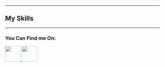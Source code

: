 
________________________________________________________________________________________________________________________________________________________________

## My Skills



  
____________________________________________________________________________________________________________________________________________________________
 ### You Can Find me On:
 <a href="https://discord.gg/vd56wasWqA"> <img src= "https://www.pluggedin.com/wp-content/uploads/2023/04/Untitled-design-1024x1024.png" width="50" length="50"> <a href="https://www.adobe.com/it/products/photoshop/landpb.html?gclid=CjwKCAjw79iaBhAJEiwAPYwoCJX3I9_LgG-YgtVBdkeLw1-OA5sV8NdDTKJBGbD6kjsgCvFjOekCwxoCZy0QAvD_BwE&mv=search&mv=search&sdid=LZ32SYVR&ef_id=CjwKCAjw79iaBhAJEiwAPYwoCJX3I9_LgG-YgtVBdkeLw1-OA5sV8NdDTKJBGbD6kjsgCvFjOekCwxoCZy0QAvD_BwE:G:s&s_kwcid=AL!3085!3!340641313435!e!!g!!adobe%20photoshop!1457478956!59242745680"> <img src="https://multiplayer.net-cdn.it/thumbs/images/2022/04/13/youtube-news-brand-logo_9_jpg_1600x900_crop_q85.jpg" width="50" length="50">
  








                        
